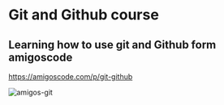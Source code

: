 # Git and Github course

## Learning how to use git and Github form amigoscode


https://amigoscode.com/p/git-github

![amigos-git](https://user-images.githubusercontent.com/85740167/229342976-0fdeed73-bd4e-49ac-9979-77a6b61aff48.png)
